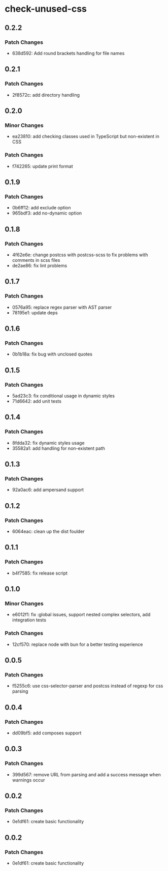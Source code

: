 # check-unused-css

## 0.2.2

### Patch Changes

- 638d592: Add round brackets handling for file names

## 0.2.1

### Patch Changes

- 2f8572c: add directory handling

## 0.2.0

### Minor Changes

- ea23810: add checking classes used in TypeScript but non-existent in CSS

### Patch Changes

- f742265: update print format

## 0.1.9

### Patch Changes

- 0b6ff12: add exclude option
- 965bdf3: add no-dynamic option

## 0.1.8

### Patch Changes

- 4f62e6e: change postcss with postcss-scss to fix problems with comments in scss files
- de2ae86: fix lint problems

## 0.1.7

### Patch Changes

- 0576a95: replace regex parser with AST parser
- 78195e1: update deps

## 0.1.6

### Patch Changes

- 0b1b18a: fix bug with unclosed quotes

## 0.1.5

### Patch Changes

- 5ad23c3: fix conditional usage in dynamic styles
- 71d6642: add unit tests

## 0.1.4

### Patch Changes

- 8fdda32: fix dynamic styles usage
- 35582a1: add handling for non-existent path

## 0.1.3

### Patch Changes

- 92a0ac6: add ampersand support

## 0.1.2

### Patch Changes

- 6064eac: clean up the dist foulder

## 0.1.1

### Patch Changes

- b4f7585: fix release script

## 0.1.0

### Minor Changes

- e6012f1: fix :global issues, support nested complex selectors, add integration tests

### Patch Changes

- 12cf570: replace node with bun for a better testing experience

## 0.0.5

### Patch Changes

- f5255c6: use css-selector-parser and postcss instead of regexp for css parsing

## 0.0.4

### Patch Changes

- dd09bf5: add composes support

## 0.0.3

### Patch Changes

- 399d567: remove URL from parsing and add a success message when warnings occur

## 0.0.2

### Patch Changes

- 0e1df61: create basic functionality

## 0.0.2

### Patch Changes

- 0e1df61: create basic functionality
